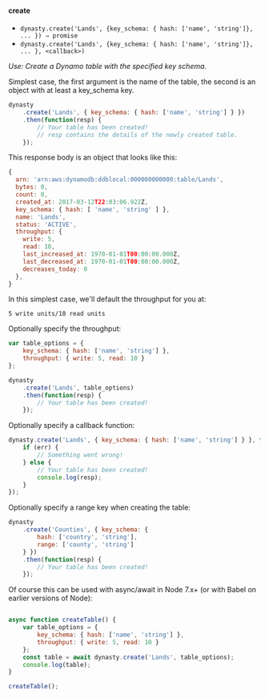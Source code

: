 #### create

* `dynasty.create('Lands', {key_schema: { hash: ['name', 'string']}, ... }) ⇒ promise`
* `dynasty.create('Lands', {key_schema: { hash: ['name', 'string']}, ... }, <callback>)`

*Use: Create a Dynamo table with the specified key schema.*

Simplest case, the first argument is the name of the table, the second is an
object with at least a key_schema key.

```js
dynasty
    .create('Lands', { key_schema: { hash: ['name', 'string'] } })
    .then(function(resp) {
		// Your table has been created!
        // resp contains the details of the newly created table.
    });
```

This response body is an object that looks like this:

```js
{
  arn: 'arn:aws:dynamodb:ddblocal:000000000000:table/Lands',
  bytes: 0,
  count: 0,
  created_at: 2017-03-12T22:03:06.922Z,
  key_schema: { hash: [ 'name', 'string' ] },
  name: 'Lands',
  status: 'ACTIVE',
  throughput: {
    write: 5,
    read: 10,
    last_increased_at: 1970-01-01T00:00:00.000Z,
    last_decreased_at: 1970-01-01T00:00:00.000Z,
    decreases_today: 0
  },
}
```

In this simplest case, we'll default the throughput for you at:

`5 write units/10 read units`

Optionally specify the throughput:

```js
var table_options = {
    key_schema: { hash: ['name', 'string'] },
    throughput: { write: 5, read: 10 }
};

dynasty
    .create('Lands', table_options)
    .then(function(resp) {
        // Your table has been created!
    });
```

Optionally specify a callback function:

```js
dynasty.create('Lands', { key_schema: { hash: ['name', 'string'] } }, function(err, resp) {
    if (err) {
        // Something went wrong!
    } else {    
        // Your table has been created!
        console.log(resp);
    }
});
```

Optionally specify a range key when creating the table:

```js
dynasty
    .create('Counties', { key_schema: {
        hash: ['country', 'string'],
        range: ['county', 'string']
    } })
    .then(function(resp) {
        // Your table has been created!
    });
```

Of course this can be used with async/await in Node 7.x+ (or with Babel on earlier versions of Node):

```js

async function createTable() {
    var table_options = {
        key_schema: { hash: ['name', 'string'] },
        throughput: { write: 5, read: 10 }
    };
    const table = await dynasty.create('Lands', table_options);
    console.log(table);
}

createTable();

```
